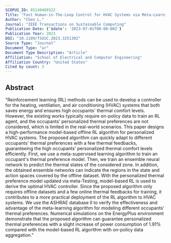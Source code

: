 ```yaml
---
SCOPUS_ID: 85149400322
Title: "Fast Human-in-The-Loop Control for HVAC Systems via Meta-Learning and Model-Based Offline Reinforcement Learning"
Author: "Chen L."
Journal: "IEEE Transactions on Sustainable Computing"
Publication Date: {'$date': '2023-07-01T00:00:00Z'}
Publication Year: 2023
DOI: "10.1109/TSUSC.2023.3251302"
Source Type: "Journal"
Document Type: "ar"
Document Type Description: "Article"
Affiliation: "School of Electrical and Computer Engineering"
Affiliation Country: "United States"
Cited by count: 3
---
```


## Abstract
"Reinforcement learning (RL) methods can be used to develop a controller for the heating, ventilation, and air conditioning (HVAC) systems that both saves energy and ensures high occupants' thermal comfort levels. However, the existing works typically require on-policy data to train an RL agent, and the occupants' personalized thermal preferences are not considered, which is limited in the real-world scenarios. This paper designs a high-performance model-based offline RL algorithm for personalized HVAC systems. The proposed algorithm can quickly adapt to different occupants' thermal preferences with a few thermal feedbacks, guaranteeing the high occupants' personalized thermal comfort levels efficiently. First, we use a meta-supervised learning algorithm to train an occupant's thermal preference model. Then, we train an ensemble neural network to predict the thermal states of the considered zone. In addition, the obtained ensemble networks can indicate the regions in the state and action spaces covered by the offline dataset. With the personalized thermal preference model updated via meta-Testing, model-based RL is used to derive the optimal HVAC controller. Since the proposed algorithm only requires offline datasets and a few online thermal feedbacks for training, it contributes to a more practical deployment of the RL algorithm to HVAC systems. We use the ASHRAE database II to verify the effectiveness and advantage of the meta-learning algorithm for modeling different occupants' thermal preferences. Numerical simulations on the EnergyPlus environment demonstrate that the proposed algorithm can guarantee personalized thermal preferences with a slight increase of power consumption of 1.91% compared with the model-based RL algorithm with on-policy data aggregation."
